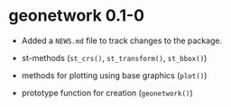 # geonetwork 0.1-0

* Added a `NEWS.md` file to track changes to the package.

* st-methods (`st_crs()`, `st_transform()`, `st_bbox()`)

* methods for plotting using base graphics (`plot()`)

* prototype function for creation (`geonetwork()`) 

